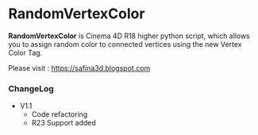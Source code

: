 # RandomVertexColor 

**RandomVertexColor** is Cinema 4D R18 higher python script, which allows you to assign random color to connected vertices using the new Vertex Color Tag.

Please visit : https://safina3d.blogspot.com


### ChangeLog
- V1.1
  - Code refactoring
  - R23 Support added
